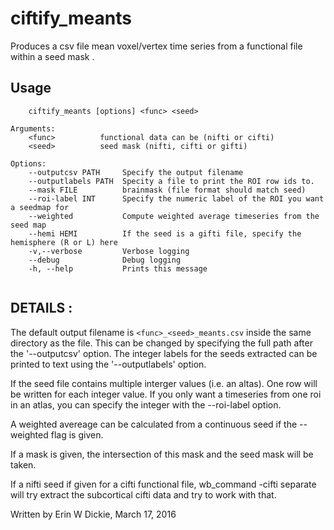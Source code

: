 # ciftify_meants

Produces a csv file mean voxel/vertex time series from a functional file <func>
within a seed mask <seed>.

## Usage
```
    ciftify_meants [options] <func> <seed>

Arguments:
    <func>          functional data can be (nifti or cifti)
    <seed>          seed mask (nifti, cifti or gifti)

Options:
    --outputcsv PATH     Specify the output filename
    --outputlabels PATH  Specity a file to print the ROI row ids to.
    --mask FILE          brainmask (file format should match seed)
    --roi-label INT      Specify the numeric label of the ROI you want a seedmap for
    --weighted           Compute weighted average timeseries from the seed map
    --hemi HEMI          If the seed is a gifti file, specify the hemisphere (R or L) here
    -v,--verbose         Verbose logging
    --debug              Debug logging
    -h, --help           Prints this message


```
## DETAILS :
The default output filename is `<func>_<seed>_meants.csv` inside the same directory
as the <func> file. This can be changed by specifying the full path after
the '--outputcsv' option. The integer labels for the seeds extracted can be printed
to text using the '--outputlabels' option.

If the seed file contains multiple interger values (i.e. an altas). One row will
be written for each integer value. If you only want a timeseries from one roi in
an atlas, you can specify the integer with the --roi-label option.

A weighted avereage can be calculated from a continuous seed if the --weighted
flag is given.

If a mask is given, the intersection of this mask and the seed mask will be taken.

If a nifti seed if given for a cifti functional file, wb_command -cifti separate will
try extract the subcortical cifti data and try to work with that.

Written by Erin W Dickie, March 17, 2016
